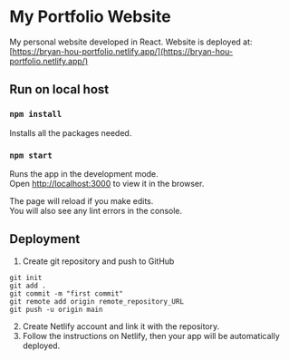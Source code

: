 # My Portfolio Website

My personal website developed in React. Website is deployed at: [https://bryan-hou-portfolio.netlify.app/](https://bryan-hou-portfolio.netlify.app/)

## Run on local host

### `npm install`

Installs all the packages needed.

### `npm start`

Runs the app in the development mode.\
Open [http://localhost:3000](http://localhost:3000) to view it in the browser.

The page will reload if you make edits.\
You will also see any lint errors in the console.


## Deployment

1. Create git repository and push to GitHub

```
git init
git add .
git commit -m "first commit"
git remote add origin remote_repository_URL
git push -u origin main
```

2. Create Netlify account and link it with the repository.
3. Follow the instructions on Netlify, then your app will be automatically deployed.



